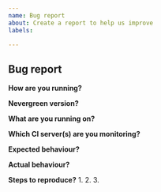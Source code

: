 ```yaml
---
name: Bug report
about: Create a report to help us improve
labels: 

---
```


## Bug report

**How are you running?**
<!-- e.g. downloaded jar or compiled from source or docker or nevergreen.io -->

**Nevergreen version?**
<!-- Please include the full version e.g. v1.0.0+695.31a2522 -->

**What are you running on?**
<!-- Please specify the browser and OS including version e.g. Chrome 70.0.3538.102 on Mac OSX 10.14.1 -->

**Which CI server(s) are you monitoring?**
<!-- e.g. Jenkins or GoCD etc -->

**Expected behaviour?**
<!-- Tell us what you expected to happen -->

**Actual behaviour?**
<!-- Tell us what actually happened -->

**Steps to reproduce?**
1.
2.
3.
